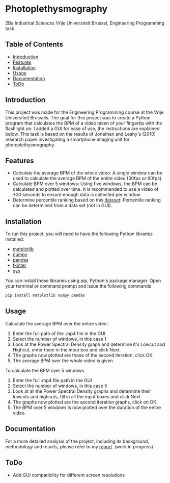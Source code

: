 # Photoplethysmography

2Ba Industrial Sciences Vrije Universiteit Brussel, Engineering Programming task
## Table of Contents


- [Introduction](#introduction)
- [Features](#features)
- [Installation](#installation)
- [Usage](#usage)
- [Documentation](#documentation)
- [ToDo](#todo)

## Introduction

This project was made for the Engineering Programming course at the Vrije Universiteit Brussels. The goal for this project was to create a Python program that calculates the BPM of a video taken of your fingertip with the flashlight on. I added a GUI for ease of use, the instructions are explained below. This task is based on the results of Jonathan and Leahy's (2010) research paper investigating a smartphone imaging unit for photoplethysmography.

## Features

- Calculate the average BPM of the whole video: A single window can be used to calculate the average BPM of the entire video (30fps or 60fps).
- Calculate BPM over 5 windows: Using five windows, the BPM can be calculated and plotted over time. It is recommended to use a video of +30 seconds to ensure enough data is collected per window.
- Determine percentile ranking based on this [dataset](/data/dataset-72971.csv): Percentile ranking can be determined from a data set (not in GUI).

## Installation

To run this project, you will need to have the following Python libraries installed:

- [matplotlib](https://matplotlib.org/)
- [numpy](https://numpy.org/)
- [pandas](https://pandas.pydata.org/)
- [tkinter](https://docs.python.org/3/library/tkinter.html) 
- [sys](https://docs.python.org/3/library/sys.html)

You can install these libraries using pip, Python's package manager. Open your terminal or command prompt and issue the following commands

```bash
pip install matplotlib numpy pandas
```

## Usage

Calculate the average BPM over the entire video:

1. Enter the full path of the .mp4 file in the GUI
2. Select the number of windows, in this case 1
3. Look at the Power Spectral Density graph and determine it's Lowcut and Highcut, enter them in the input box and click Next.
4. The graphs now plotted are those of the second iteration, click OK.
5. The average BPM over the whole video is given.

To calculate the BPM over 5 windows
1. Enter the full .mp4 file path in the GUI
2. Select the number of windows, in this case 5
3. Look at all the Power Spectral Density graphs and determine their lowcuts and highcuts, fill in all the input boxes and click Next.
4. The graphs now plotted are the second iteration graphs, click on OK.
5. The BPM over 5 windows is now plotted over the duration of the entire video.

## Documentation

For a more detailed analysis of the project, including its background, methodology and results, please refer to my [report](reportEP.pdf). (work in progress)

## ToDo

- Add GUI compatibility for different screen resolutions
